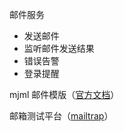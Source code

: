 邮件服务

- 发送邮件
- 监听邮件发送结果
- 错误告警
- 登录提醒


mjml 邮件模版（[官方文档](https://mjml.io/documentation/#sections)）

邮箱测试平台（[mailtrap](https://mailtrap.io)）

